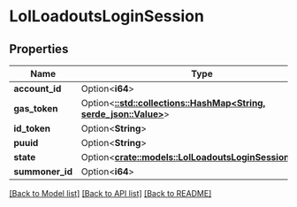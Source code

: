 # LolLoadoutsLoginSession

## Properties

Name | Type | Description | Notes
------------ | ------------- | ------------- | -------------
**account_id** | Option<**i64**> |  | [optional]
**gas_token** | Option<[**::std::collections::HashMap<String, serde_json::Value>**](serde_json::Value.md)> |  | [optional]
**id_token** | Option<**String**> |  | [optional]
**puuid** | Option<**String**> |  | [optional]
**state** | Option<[**crate::models::LolLoadoutsLoginSessionStates**](LolLoadoutsLoginSessionStates.md)> |  | [optional]
**summoner_id** | Option<**i64**> |  | [optional]

[[Back to Model list]](../README.md#documentation-for-models) [[Back to API list]](../README.md#documentation-for-api-endpoints) [[Back to README]](../README.md)



